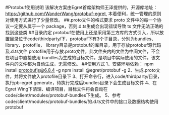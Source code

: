 #Protobuf使用说明
该解决方案由Egret首席架构师王泽提供的，开源库地址：https://github.com/WanderWang/protobuf-egret, 本着便利，统一管理的原则对使用方式进行了少量修改。
##.proto文件的格式要求
proto 文件中的每一个协议一定要从属于一个 package，否则.d.ts生成会出现错误导致 ts 文件无法正确的找到这些类
##目录约定
protobuf在使用上还是采用第三方库的方式引入，所以放置目录位于code/thirdparty/下，protobuf下有3个子目录，分别为bundles、library、protofile，
library目录是protobuf的库目录，用于存放protobuf源代码及.d.ts文件
protofile用于存放.proto文件，此文件夹内的文件为中间文件，不会在项目中直接使用
bundles为生成的目标文件，是项目中实际使用的文件，该文件内的文件都为自动生成，无需修改。
##使用方式
1、安装环境依赖：
npm install protobufjs@6.8.4 -g
npm install @egret/protobuf -g
2、生成.proto文件，并将文件放入protofile目录下
3、打开命令行，进入code/thirdparty/目录，执行pb-egret generate，待执行完成后bundles目录下会生成目标文件
4、在Egret Wing下清理、编译项目，目标文件将会自动在code/client/modules/protobuf-bundles下生成。
5、参考code/client/modules/protobuf-bundles/的.d.ts文件中的接口及数据结构使用protobuf